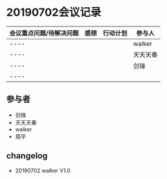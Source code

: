# 20190702会议记录

会议重点问题/待解决问题 | 感想 | 行动计划 | 参与人
------ | ------ | ------ | ------
----|  |  | walker
----|  |  | 天天天秦
----|  |  | 剑锋
----|  |  | 

## 参与者
- 剑锋
- 天天天秦
- walker
- 周平

## changelog
- 20190702    walker    V1.0    
